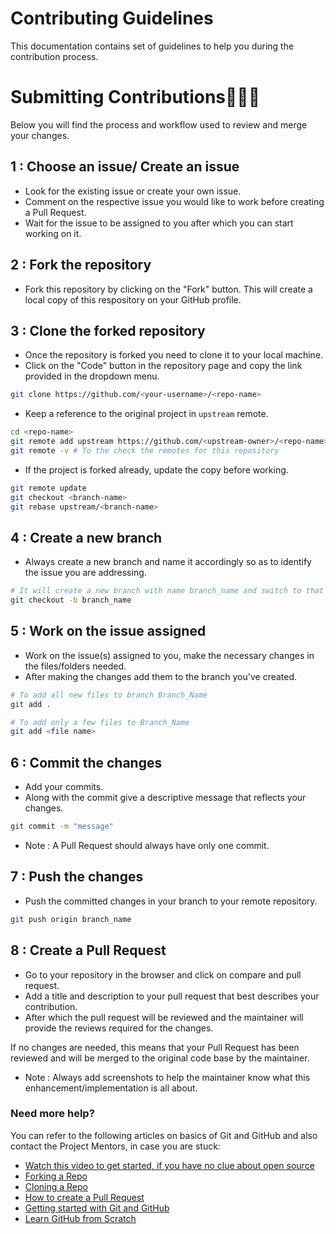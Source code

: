 # Contributing Guidelines

This documentation contains set of guidelines to help you during the contribution process.



# Submitting Contributions👨🏻‍💻
Below you will find the process and workflow used to review and merge your changes.
## 1 : Choose an issue/ Create an issue

- Look for the existing issue or create your own issue.
- Comment on the respective issue you would like to work before creating a Pull Request.
- Wait for the issue to be assigned to you after which you can start working on it.

## 2 : Fork the repository

- Fork this repository by clicking on the "Fork" button. This will create a local copy of this respository on your GitHub profile.

## 3 : Clone the forked repository

- Once the repository is forked you need to clone it to your local machine.
- Click on the "Code" button in the repository page and copy the link provided in the dropdown menu.
  

```bash
git clone https://github.com/<your-username>/<repo-name>  
```

- Keep a reference to the original project in `upstream` remote.

```bash  
cd <repo-name>  
git remote add upstream https://github.com/<upstream-owner>/<repo-name>
git remote -v # To the check the remotes for this repository 
```  

- If the project is forked already, update the copy before working.

```bash
git remote update
git checkout <branch-name>
git rebase upstream/<branch-name>
``` 

## 4 : Create a new branch

- Always create a new branch and name it accordingly so as to identify the issue you are addressing.

```bash
# It will create a new branch with name branch_name and switch to that branch 
git checkout -b branch_name
```
## 5 : Work on the issue assigned

- Work on the issue(s) assigned to you, make the necessary changes in the files/folders needed.
- After making the changes add them to the branch you've created.
  
```bash  
# To add all new files to branch Branch_Name  
git add .  

# To add only a few files to Branch_Name
git add <file name>
```
## 6 : Commit the changes

- Add your commits.
- Along with the commit give a descriptive message that reflects your changes.
  
```bash
git commit -m "message"  
```
- Note : A Pull Request should always have only one commit. 
  
## 7 : Push the changes

- Push the committed changes in your branch to your remote repository.
  
```bash  
git push origin branch_name
```
## 8 : Create a Pull Request

- Go to your repository in the browser and click on compare and pull request.
- Add a title and description to your pull request that best describes your contribution.
- After which the pull request will be reviewed and the maintainer will provide the reviews required for the changes.

If no changes are needed, this means that your Pull Request has been reviewed and will be merged to the original code base by the maintainer.

- Note : Always add screenshots to help the maintainer know what this enhancement/implementation is all about.



### Need more help?

You can refer to the following articles on basics of Git and GitHub and also contact the Project Mentors, in case you are stuck:

- [Watch this video to get started, if you have no clue about open source](https://youtu.be/SYtPC9tHYyQ)
- [Forking a Repo](https://help.github.com/en/github/getting-started-with-github/fork-a-repo)
- [Cloning a Repo](https://help.github.com/en/desktop/contributing-to-projects/creating-a-pull-request)
- [How to create a Pull Request](https://opensource.com/article/19/7/create-pull-request-github)
- [Getting started with Git and GitHub](https://towardsdatascience.com/getting-started-with-git-and-github-6fcd0f2d4ac6)
- [Learn GitHub from Scratch](https://lab.github.com/githubtraining/introduction-to-github)



